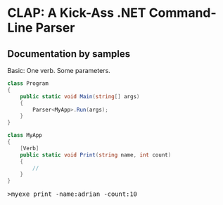 CLAP: A Kick-Ass .NET Command-Line Parser
=========================================

Documentation by samples
------------------------
Basic: One verb. Some parameters.

```c#
class Program
{
    public static void Main(string[] args)
    {
        Parser<MyApp>.Run(args);
    }
}

class MyApp
{
    [Verb]
    public static void Print(string name, int count)
    {
        //
    }
}
```

<pre>
>myexe print -name:adrian -count:10
</pre>
